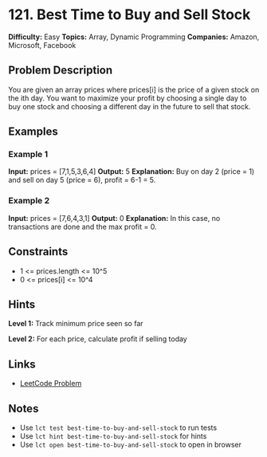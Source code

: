# 121. Best Time to Buy and Sell Stock

**Difficulty:** Easy
**Topics:** Array, Dynamic Programming
**Companies:** Amazon, Microsoft, Facebook

## Problem Description

You are given an array prices where prices[i] is the price of a given stock on the ith day. You want to maximize your profit by choosing a single day to buy one stock and choosing a different day in the future to sell that stock.

## Examples

### Example 1
**Input:** prices = [7,1,5,3,6,4]
**Output:** 5
**Explanation:** Buy on day 2 (price = 1) and sell on day 5 (price = 6), profit = 6-1 = 5.

### Example 2
**Input:** prices = [7,6,4,3,1]
**Output:** 0
**Explanation:** In this case, no transactions are done and the max profit = 0.

## Constraints

- 1 <= prices.length <= 10^5
- 0 <= prices[i] <= 10^4



## Hints

**Level 1:** Track minimum price seen so far

**Level 2:** For each price, calculate profit if selling today

## Links

- [LeetCode Problem](https://leetcode.com/problems/best-time-to-buy-and-sell-stock/)

## Notes

- Use `lct test best-time-to-buy-and-sell-stock` to run tests
- Use `lct hint best-time-to-buy-and-sell-stock` for hints
- Use `lct open best-time-to-buy-and-sell-stock` to open in browser